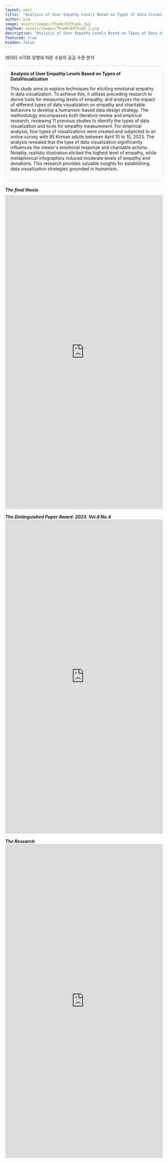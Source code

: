 ```yaml
---
layout: post
title:  "Analysis of User Empathy Levels Based on Types of Data Visualization"
author: kim
image: assets/images/Thumb/03Thumb.jpg
imgthum: assets/images/Thumb/03Thumb_2.png
description: "Analysis of User Empathy Levels Based on Types of Data Visualization"
featured: true
hidden: false
---
```


데이터 시각화 유형에 따른 수용자 공감 수준 분석

<div class="row justify-content-between" style="">
    <div class="col-md-12">
        <div style="margin-bottom:1rem;">
            <div style="border:1px solid #ddd; padding:1rem;margin:1rem 0;border-radius:10px;">
                <b>Analysis of User Empathy Levels Based on Types of DataVisualization</b>
                <P>This study aims to explore techniques for eliciting emotional empathy in data visualization. To achieve this, it utilizes preceding research to derive tools for measuring levels of empathy, and analyzes the impact of different types of data visualization on empathy and charitable behaviors to develop a humanism-based data design strategy. The methodology encompasses both literature review and empirical research, reviewing 11 previous studies to identify the types of data visualization and tools for empathy measurement. For empirical analysis, four types of visualizations were created and subjected to an online survey with 95 Korean adults between April 10 to 15, 2023. The analysis revealed that the type of data visualization significantly influences the viewer's emotional response and charitable actions. Notably, realistic illustration elicited the highest level of empathy, while metaphorical infographics induced moderate levels of empathy and donations. This research provides valuable insights for establishing data visualization strategies grounded in humanism.</P>
            </div>
        </div>
        <div>
            <h5 style="margin-bottom:0.5rem;">The final thesis</h5><!--최종논문--->
            <iframe src="https://docs.google.com/gview?url=https://infovizlab.github.io{{site.baseurl}}/pdf_file/Empathy level_light.pdf&embedded=true" title="example" width="100%" height="1000" frameborder="0"></iframe>
            <h5 style="margin-bottom:0;margin-top:1rem;">The Distinguished Paper Award. 2023. Vol.8 No.4</h5><!--우수상--->
            <iframe src="https://docs.google.com/gview?url=https://infovizlab.github.io{{site.baseurl}}/pdf_file/Design Research 2023(Vol.8 No.４).pdf&embedded=true" title="example" width="100%" height="1000" frameborder="0"></iframe>
            <h5 style="margin-bottom:0;margin-top:1rem;">The Research</h5><!--설문--->
            <iframe src="https://docs.google.com/gview?url=https://infovizlab.github.io{{site.baseurl}}/pdf_file/Empathy level_Research.pdf&embedded=true" title="example" width="100%" height="1000" frameborder="0"></iframe>
        </div>
    </div>
</div>

